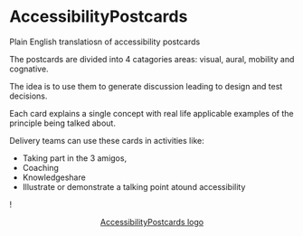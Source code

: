 # AccessibilityPostcards
Plain English translatiosn of accessibility postcards

The postcards are divided into 4 catagories areas: visual, aural, mobility and cognative.

The idea is to use them to generate discussion leading to design and test decisions.

Each card explains a single concept with real life applicable examples of the principle being talked about.

Delivery teams can use these cards in activities like:
  * Taking part in the 3 amigos, 
  * Coaching
  * Knowledgeshare 
  * Illustrate or demonstrate a talking point atound accessibility
  
  !<p align="center">[AccessibilityPostcards logo](/files/Symbol.jpg)</p>
  

